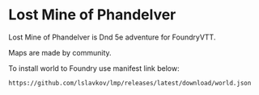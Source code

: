 # Lost Mine of Phandelver

Lost Mine of Phandelver is Dnd 5e adventure for FoundryVTT.

Maps are made by community.

To install world to Foundry use manifest link below:

`https://github.com/lslavkov/lmp/releases/latest/download/world.json`